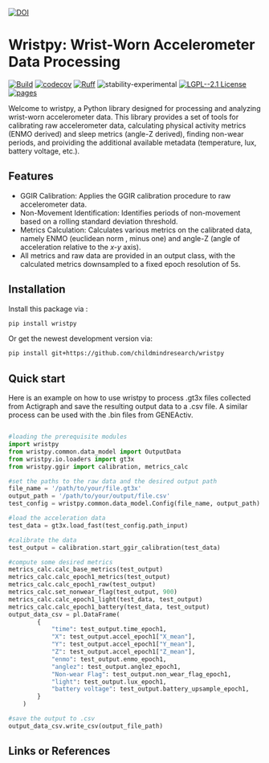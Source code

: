 [![DOI](https://zenodo.org/badge/657341621.svg)](https://zenodo.org/doi/10.5281/zenodo.10383685)

# Wristpy: Wrist-Worn Accelerometer Data Processing



[![Build](https://github.com/childmindresearch/wristpy/actions/workflows/test.yaml/badge.svg?branch=main)](https://github.com/childmindresearch/wristpy/actions/workflows/test.yaml?query=branch%3Amain)
[![codecov](https://codecov.io/gh/childmindresearch/wristpy/branch/main/graph/badge.svg?token=22HWWFWPW5)](https://codecov.io/gh/childmindresearch/wristpy)
[![Ruff](https://img.shields.io/endpoint?url=https://raw.githubusercontent.com/astral-sh/ruff/main/assets/badge/v2.json)](https://github.com/astral-sh/ruff)
![stability-experimental](https://img.shields.io/badge/stability-experimental-orange.svg)
[![LGPL--2.1 License](https://img.shields.io/badge/license-LGPL--2.1-blue.svg)](https://github.com/childmindresearch/wristpy/blob/main/LICENSE)
[![pages](https://img.shields.io/badge/api-docs-blue)](https://childmindresearch.github.io/wristpy)

Welcome to wristpy, a Python library designed for processing and analyzing wrist-worn accelerometer data. This library provides a set of tools for calibrating raw accelerometer data, calculating physical activity metrics (ENMO derived) and sleep metrics (angle-Z derived), finding non-wear periods, and proividing the additional available metadata (temperature, lux, battery voltage, etc.). 


## Features

- GGIR Calibration: Applies the GGIR calibration procedure to raw accelerometer data.
- Non-Movement Identification: Identifies periods of non-movement based on a rolling standard deviation threshold.
- Metrics Calculation: Calculates various metrics on the calibrated data, namely ENMO (euclidean norm , minus one) and angle-Z (angle of acceleration relative to the *x-y* axis).
- All metrics and raw data are provided in an output class, with the calculated metrics downsampled to a fixed epoch resolution of 5s.


## Installation

Install this package via :

```sh
pip install wristpy
```

Or get the newest development version via:

```sh
pip install git+https://github.com/childmindresearch/wristpy
```

## Quick start

Here is an example on how to use wristpy to process .gt3x files collected from Actigraph and save the resulting output data to a .csv file. A similar process can be used with the .bin files from GENEActiv.

```Python

#loading the prerequisite modules
import wristpy
from wristpy.common.data_model import OutputData
from wristpy.io.loaders import gt3x
from wristpy.ggir import calibration, metrics_calc

#set the paths to the raw data and the desired output path
file_name = '/path/to/your/file.gt3x'
output_path = '/path/to/your/output/file.csv'
test_config = wristpy.common.data_model.Config(file_name, output_path)

#load the acceleration data
test_data = gt3x.load_fast(test_config.path_input)

#calibrate the data
test_output = calibration.start_ggir_calibration(test_data)

#compute some desired metrics
metrics_calc.calc_base_metrics(test_output)
metrics_calc.calc_epoch1_metrics(test_output)
metrics_calc.calc_epoch1_raw(test_output)
metrics_calc.set_nonwear_flag(test_output, 900)
metrics_calc.calc_epoch1_light(test_data, test_output)
metrics_calc.calc_epoch1_battery(test_data, test_output)
output_data_csv = pl.DataFrame(
        {
            "time": test_output.time_epoch1,
            "X": test_output.accel_epoch1["X_mean"],
            "Y": test_output.accel_epoch1["Y_mean"],
            "Z": test_output.accel_epoch1["Z_mean"],
            "enmo": test_output.enmo_epoch1,
            "anglez": test_output.anglez_epoch1,
            "Non-wear Flag": test_output.non_wear_flag_epoch1,
            "light": test_output.lux_epoch1,
            "battery voltage": test_output.battery_upsample_epoch1,
        }
    )

#save the output to .csv
output_data_csv.write_csv(output_file_path)
```

## Links or References


